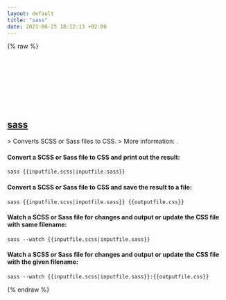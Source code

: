 ```yaml
---
layout: default
title: "sass"
date: 2021-06-25 18:12:13 +02:00
---
```

{% raw %}
<h2 id="sass">
  <a href="/en/common/sass.html">sass</a> <a href="#sass"><svg class="icon">
    <use href="/assets/images/unicode_sprite.svg#link" />
  </svg></a>
</h2>
> Converts SCSS or Sass files to CSS.
> More information: <https://sass-lang.com/documentation/cli/dart-sass>.

#### Convert a SCSS or Sass file to CSS and print out the result:
```shell
sass {{inputfile.scss|inputfile.sass}}
```
#### Convert a SCSS or Sass file to CSS and save the result to a file:
```shell
sass {{inputfile.scss|inputfile.sass}} {{outputfile.css}}
```
#### Watch a SCSS or Sass file for changes and output or update the CSS file with same filename:
```shell
sass --watch {{inputfile.scss|inputfile.sass}}
```
#### Watch a SCSS or Sass file for changes and output or update the CSS file with the given filename:
```shell
sass --watch {{inputfile.scss|inputfile.sass}}:{{outputfile.css}}
```
{% endraw %}